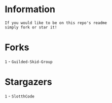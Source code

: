 # Information
`If you would like to be on this repo's readme`</br>`simply fork or star it!`</br>
# Forks
`1` - `Guilded-Skid-Group`</br>
# Stargazers
`1` - `SlotthCode`</br>